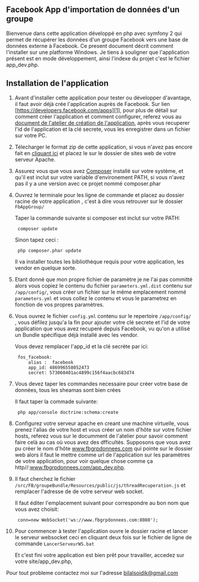 Facebook App d'importation de données d'un groupe
-------------------------------------------------

Bienvenue dans cette application développé en php avec symfony 2 qui permet de récupérer les données d'un groupe Facebook vers une base de données externe à Facebook. Ce present document décrit comment l'installer sur une platforme Windows. Je tiens à souligner que l'application présent est en mode développement, ainsi l'indexe du projet c'est le fichier app_dev.php. 

Installation de l'application
-------------------------------------------------

1. Avant d'installer cette application pour tester ou développer d'avantage, il faut avoir déjà crée l'application auprès de Facebook. Sur lien [https://developers.facebook.com/apps][1], pour plus de détail sur comment créer l'application et comment configurer, referez vous au [document de l'atelier de création de l'application][2], après vous recuperer l'id de l'application et la clé secrete, vous les enregistrer dans un fichier sur votre PC.

2. Télecharger le format zip de cette application, si vous n'avez pas encore fait en [cliquant ici][3] et placez le sur le dossier de sites web de votre serveur Apache.

3. Assurez vous que vous avez [Composer][4] installé sur votre système, et qu'il est inclut sur votre variable d'environement PATH, si vous n'avez pas il y a une version avec ce projet nommé composer.phar

4. Ouvrez le terminale pour les ligne de commande et placez au dossier racine de votre application , c'est à dire vous retrouver sur le dossier `FbAppGroup/`

    Taper la commande suivante si composer est inclut sur votre PATH:

        composer update 

    Sinon tapez ceci :

        php composer.phar update

    Il va installer toutes les bibliothèque requis pour votre application, les vendor en quelque sorte.

5. Etant donné que mon propre fichier de paramètre je ne l'ai pas committé alors vous copiez le contenu du fichier `parameters.yml.dist` contenu sur `/app/config/`, vous créer un fichier sur le même emplacement nommé `parameters.yml` et vous collez le contenu et vous le parametrez en fonction de vos propres paramètres.

6. Vous ouvrez le fichier `config.yml` contenu sur le repertoire `/app/config/` , vous défilez jusqu'a la fin pour ajouter votre clé secrete et l'id de votre application que vous avez recuperé depuis Facebook, vu qu'on a utilisé un Bundle spécifique déjà installé avec les vendor.

    Vous devez remplacer l'app_id et la clé secrète par ici:

        fos_facebook:
            alias :  facebook
            app_id: 486996558052473
            secret: 573060401ac4899c156f4aacbc683d74
         
7. Vous devez taper les commandes necessaire pour créer votre base de données, tous les sheamas sont bien crées

    Il faut taper la commade suivante:

        php app/console doctrine:schema:create
    
8. Configurez votre serveur apache en creant une machine virtuelle, vous prenez l'alias de votre host et vous créer un nom d'hôte sur votre fichier hosts, referez vous sur le documment de l'atelier pour savoir comment faire celà au cas où vous avez des dfficultés. Supposons que vous avez pu créer le nom d'hôte www.fbgrpdonnees.com qui pointe sur le dossier web alors il faut le mettre comme url de l'application sur les paramètres de votre application, pour voir quelque chose comme ça http//:www.fbgrpdonnees.com/app_dev.php.

9. Il faut cherchez le fichier `/src/FB/groupeBundle/Resources/public/js/threadRecuperation.js` et remplacer l'adresse de de votre serveur web socket.

    Il faut éditer l'emplacement suivant pour correspondre au bon nom que vous avez choisit:

        conn=new WebSocket('ws://www.fbgrpdonnees.com:8080');

10. Pour commencer à tester l'application ouvre le dossier racine et lancer le serveur websocket ceci en cliquant deux fois sur le fichier de ligne de commande `LancerServeurWS.bat`

    Et c'est fini votre application est bien prêt pour travailler, accedez sur votre site/app_dev.php, 

Pour tout probleme contactez moi sur l'adresse bilalsoidik@gmail.com

[1]:  https://developers.facebook.com/apps
[2]:  https://drive.google.com/file/d/0B-QBsa8QywtyZEVwN1JTSFpYcWM/edit?usp=sharing
[3]:  https://github.com/bilaalsoidik/FbAppGroup/archive/master.zip
[4]:  http://getcomposer.org/
